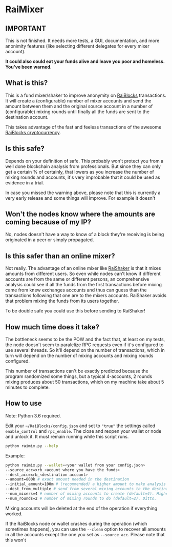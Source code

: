 # RaiMixer

## IMPORTANT

This is not finished. It needs more tests, a GUI, documentation, and more
anonimity features (like selecting different delegates for every mixer account). 

**It could also could eat your funds alive and leave you poor and homeless. 
You've been warned.**

## What is this?

This is a fund mixer/shaker to improve anonymity on
[RaiBlocks](https://raiblocks.net) transactions. It will create a (configurable)
number of mixer accounts and send the amount between them and the original
source account in a number of (configurable) mixing rounds until finally all the
funds are sent to the destination account. 

This takes
advantage of the fast and feeless transactions of the awesome [RaiBlocks
cryptocurrency](https://raiblocks.net).

## Is this safe? 

Depends on your definition of safe. This probably won't protect you from a well
done blockchain analysis from professionals. But since they can only get a
certain % of certainly, that lowers as you increase the number of mixing rounds
and accounts, it's very improbable that it could be used as evidence in a trial.

In case you missed the warning above, please note that this is currently a very
early release and some things will improve. For example it doesn't 

## Won't the nodes know where the amounts are coming because of my IP?

No, nodes doesn't have a way to know of a block they're receiving is being
originated in a peer or simply propagated.

## Is this safer than an online mixer?

Not really. The advantage of an online mixer like
[RaiShaker](https://raishaker.net/) is that it mixes amounts from different
users. So even while nodes can't know if different accounts are from the same or
different persons, an comprehensive analysis could see if all the funds from the
first transactions before mixing came from knew exchanges accounts and thus can
guess than the transactions following that one are to the mixers accounts.
RaiShaker avoids that problem mixing the funds from its users together.

To be double safe you could use this before sending to RaiShaker!

## How much time does it take?

The bottleneck seems to be the POW and the fact that, at least on my tests, the
node doesn't seem to paralelize RPC requests even if it's configured to use
several threads. So it'll depend on the number of transactions, which in turn
will depend on the number of mixing accounts and mixing rounds configured. 

This number of transactions can't be exactly predicted because the program
randomized some things, but a typical 4-accounts, 2 rounds mixing produces about
50 transactions, which on my machine take about 5 minutes to complete.

## How to use

Note: Python 3.6 required.

Edit your `~/RaiBlocks/config.json` and set to `"true"` the settings called
`enable_control` and `rpc_enable`. The close and reopen your wallet or node 
and unlock it. It must remain running while this script runs.

```bash
python raimix.py --help
```

Example:

```bash
python raimix.py --wallet=<your wallet from your config.json>
--source_acc=xrb_<acount where you have the funds>
--dest_acc=xrb_<destination account>
--amount=800k # exact amount needed in the destination
--initial_amount=100m # (recommended) a higher amount to make analysis harder; excess will be returned
--dest_from_multiple # send from several mixing accounts to the destination (default: send from only one)
--num_mixers=4 # number of mixing accounts to create (default=4). Higher = slower but safer.
--num_rounds=2 # number of mixing rounds to do (default=2). Ditto.
```

Mixing accounts will be deleted at the end of the operation if everything
worked.

If the RaiBlocks node or wallet crashes during the operation (which sometimes
happens), you can use the `--clean` option to recover all amounts in all the
accounts except the one you set as `--source_acc`. Please note that this won't 
